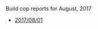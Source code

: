 Build cop reports for August, 2017

* [2017/08/01](https://bitbucket.org/osrf/gazebo/wiki/buildcop/2017/08/01)